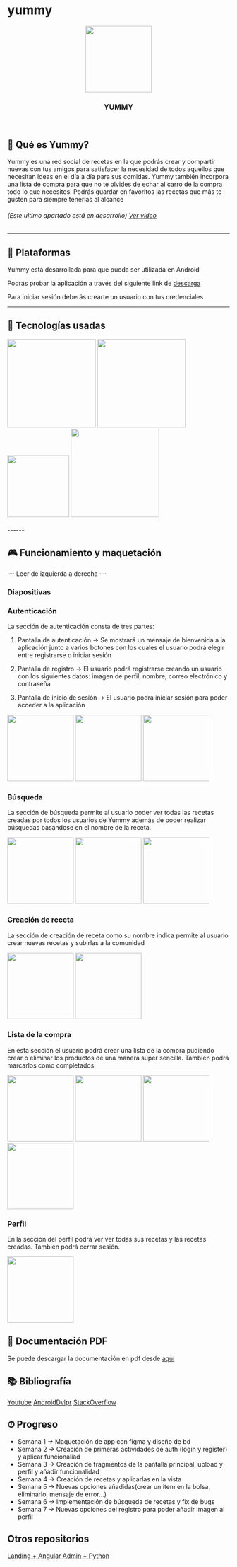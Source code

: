 # yummy
<p align="center">
  <img src="media/logo_yummy.png" width="150" >
  <h3 align="center" margin-top="-40">YUMMY</h3>
</p>

<br>

## 👀 Qué es Yummy?
Yummy es una red social de recetas en la que podrás crear y compartir nuevas con tus amigos para satisfacer la necesidad de todos aquellos que necesitan ideas en el día a día para sus comidas. Yummy también incorpora una lista de compra para que no te olvides de echar al carro de la compra todo lo que necesites. Podrás guardar en favoritos las recetas que más te gusten para siempre tenerlas al alcance
###### (Este ultimo apartado está en desarrollo) <a href="https://youtu.be/k5EtNHYFopM">Ver video</a>

------

## 📱 Plataformas 
Yummy está desarrollada para que pueda ser utilizada en Android

Podrás probar la aplicación a través del siguiente link de [descarga](https://github.com/gonzalosalmeron/yummy/blob/main/media/yummy.apk "descarga")

Para iniciar sesión deberás crearte un usuario con tus credenciales <br>

------
## 🤖 Tecnologías usadas
<div style="flex">
  <img src="media/kotlin.png" width="200">
  <img src="media/new/glide.png" width="200" >
</div>

<div style="flex">
    <img src="media/new/image_picker.png" width="140" >
    <img src="media/new/lottie.png" width="200" >
</div>

<br>
------

## 🎮 Funcionamiento y maquetación
···· Leer de izquierda a derecha ····

### Diapositivas<br>

### Autenticación
La sección de autenticación consta de tres partes:
  1. Pantalla de autenticación ->
  Se mostrará un mensaje de bienvenida a la aplicación junto a varios botones con los
  cuales el usuario podrá elegir entre registrarse o iniciar sesión
  
  2. Pantalla de registro ->
  El usuario podrá registrarse creando un usuario con los siguientes datos: imagen de
  perfil, nombre, correo electrónico y contraseña
  
  3. Pantalla de inicio de sesión ->
   El usuario podrá iniciar sesión para poder acceder a la aplicación
<div style="flex">
  <img src="media/new/1.png" width="150">
  <img src="media/new/2.png" width="150">
  <img src="media/new/3.png" width="150">
</div>

### Búsqueda
La sección de búsqueda permite al usuario poder ver todas las recetas creadas por todos los usuarios de Yummy además de poder realizar búsquedas basándose en el nombre de la receta.
<div style="flex">
  <img src="media/new/6.png" width="150">
  <img src="media/new/5.png" width="150">
  <img src="media/new/4.png" width="150">
</div>

### Creación de receta
La sección de creación de receta como su nombre indica permite al usuario crear nuevas recetas y subirlas a la comunidad
<div style="flex">
  <img src="media/new/7.png" width="150">
  <img src="media/new/8.png" width="150">
</div>

### Lista de la compra
En esta sección el usuario podrá crear una lista de la compra pudiendo crear o eliminar los productos de una manera súper sencilla. También podrá marcarlos como completados
<div style="flex">
  <img src="media/new/9.png" width="150">
  <img src="media/new/10.png" width="150">
  <img src="media/new/11.png" width="150">
  <img src="media/new/12.png" width="150">
</div>

### Perfil
En la sección del perfil podrá ver ver todas sus recetas y las recetas creadas. También podrá cerrar sesión.
<div style="flex">
  <img src="media/new/13.png" width="150">
</div>

## 📄 Documentación PDF
Se puede descargar la documentación en pdf desde [aquí](https://github.com/gonzalosalmeron/yummy/blob/main/media/Yummy.pdf "descarga")

## 📚 Bibliografía
[Youtube](https://www.youtube.com/)
[AndroidDvlpr](https://androiddvlpr.com/)
[StackOverflow](https://es.stackoverflow.com/)

## ⏱ Progreso

- Semana 1 -> Maquetación de app con figma y diseño de bd
- Semana 2 -> Creación de primeras actividades de auth (login y register) y aplicar funcionaliad
- Semana 3 -> Creación de fragmentos de la pantalla principal, upload y perfil y añadir funcionalidad
- Semana 4 -> Creación de recetas y aplicarlas en la vista
- Semana 5 -> Nuevas opciones añadidas(crear un item en la bolsa, eliminarlo, mensaje de error...)
- Semana 6 -> Implementación de búsqueda de recetas y fix de bugs
- Semana 7 -> Nuevas opciones del registro para poder añadir imagen al perfil

## Otros repositorios
[Landing + Angular Admin + Python](https://github.com/gonzalosalmeron/yummy_angular)
